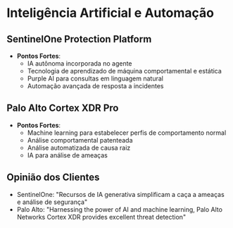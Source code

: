 # Inteligência Artificial e Automação

## SentinelOne Protection Platform
- **Pontos Fortes**: 
  - IA autônoma incorporada no agente
  - Tecnologia de aprendizado de máquina comportamental e estática
  - Purple AI para consultas em linguagem natural
  - Automação avançada de resposta a incidentes

## Palo Alto Cortex XDR Pro
- **Pontos Fortes**:
  - Machine learning para estabelecer perfis de comportamento normal
  - Análise comportamental patenteada
  - Análise automatizada de causa raiz
  - IA para análise de ameaças

## Opinião dos Clientes
- SentinelOne: "Recursos de IA generativa simplificam a caça a ameaças e análise de segurança"
- Palo Alto: "Harnessing the power of AI and machine learning, Palo Alto Networks Cortex XDR provides excellent threat detection"
